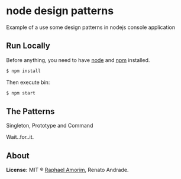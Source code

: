 # node design patterns

Example of a use some design patterns in nodejs console application

## Run Locally

Before anything, you need to have [node](http://nodejs.org/) and [npm](https://www.npmjs.org/) installed.

```sh
$ npm install
```

Then execute bin:

```sh
$ npm start
```

## The Patterns

Singleton, Prototype and Command

Wait..for..it.

## About

**License:** MIT ® [Raphael Amorim](https://github.com/raphamorim), Renato Andrade.
